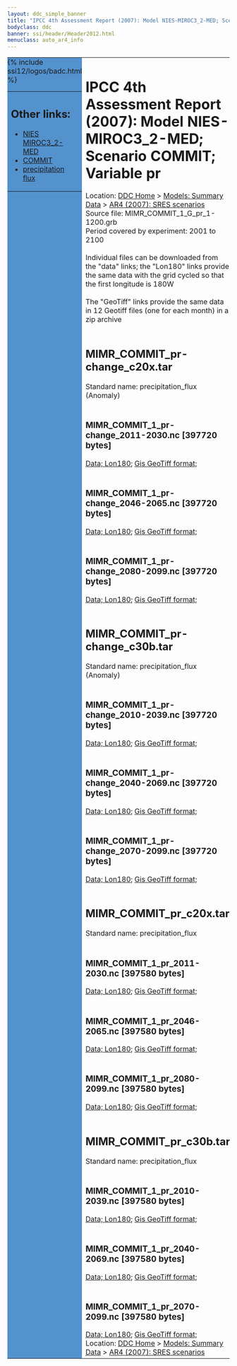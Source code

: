 ```yaml
---
layout: ddc_simple_banner
title: "IPCC 4th Assessment Report (2007): Model NIES-MIROC3_2-MED; Scenario COMMIT; Variable pr"
bodyclass: ddc
banner: ssi/header/Header2012.html
menuclass: auto_ar4_info
---
```



<table width="100%" border="0" cellspacing="0" cellpadding="0" style="border-collapse: collapse;">
<tr style="margin:0;padding:0;border:0;">
<td style="margin:0;padding:0;border:0;height:1pt;width:150pt;background:#5492CD;" valign="top" >

<div id="lh-col2" class="auto_ar4_info">
<table class="menumain" bgcolor="#5492CD" cellspacing="0" width="100%" border="0">
<tr><td>
<h2> Other links:</h2>
<ul>
<li><a href="/auto/ar4/model-NIES-MIROC3_2-MED.html">NIES<br/>MIROC3_2-MED</a></li>
<li><a href="/auto/ar4/scenario-COMMIT.html">COMMIT</a></li>
<li><a href="/auto/ar4/var-precipitation_flux.html">precipitation flux</a></li>
</ul>
</td></tr>
{% include ssi12/logos/badc.html %}
</table>
</div>
</td>
<td><h1>IPCC 4th Assessment Report (2007): Model NIES-MIROC3_2-MED; Scenario COMMIT; Variable pr</h1>

<!-- Breadcrumb1 -->
<div id="breadcrumb1" align="left">
Location: <a href="/index.html">DDC Home</a> > <a href="/sim/gcm_clim/">Models: Summary Data</a>
> <a href="/sim/gcm_clim/SRES_AR4/index.html">AR4 (2007): SRES scenarios</a>
</div>
<!-- End of Breadcrumb1 -->Source file: MIMR_COMMIT_1_G_pr_1-1200.grb
<br/>
Period covered by experiment: 2001 to 2100<br/>
<br/>Individual files can be downloaded from the "data" links; the "Lon180" links provide the same data
         with the grid cycled so that the first longitude is 180W<br/>
<br/>The "GeoTiff" links provide the same data in 12 Geotiff files (one for each month)
          in a zip archive<br/>
<br/><h2>MIMR_COMMIT_pr-change_c20x.tar</h2>
Standard name: precipitation_flux (Anomaly)<br>
<br/><h3>MIMR_COMMIT_1_pr-change_2011-2030.nc [397720 bytes]</h3>
<a href="http://apps.ipcc-data.org/cgi-bin/downl/ar4_nc/pr/MIMR_COMMIT_1_pr-change_2011-2030.nc">Data; </a><a href="http://apps.ipcc-data.org/cgi-bin/downl/ar4_nc/pr/MIMR_COMMIT_1_pr-change_2011-2030.cyto180.nc"> Lon180</a>; <a href="/cgi-bin/downl/ar4_tif/pr/MIMR_COMMIT_1_pr-change_2011-2030.zip">Gis GeoTiff format; </a><br/>
<br/><h3>MIMR_COMMIT_1_pr-change_2046-2065.nc [397720 bytes]</h3>
<a href="http://apps.ipcc-data.org/cgi-bin/downl/ar4_nc/pr/MIMR_COMMIT_1_pr-change_2046-2065.nc">Data; </a><a href="http://apps.ipcc-data.org/cgi-bin/downl/ar4_nc/pr/MIMR_COMMIT_1_pr-change_2046-2065.cyto180.nc"> Lon180</a>; <a href="/cgi-bin/downl/ar4_tif/pr/MIMR_COMMIT_1_pr-change_2046-2065.zip">Gis GeoTiff format; </a><br/>
<br/><h3>MIMR_COMMIT_1_pr-change_2080-2099.nc [397720 bytes]</h3>
<a href="http://apps.ipcc-data.org/cgi-bin/downl/ar4_nc/pr/MIMR_COMMIT_1_pr-change_2080-2099.nc">Data; </a><a href="http://apps.ipcc-data.org/cgi-bin/downl/ar4_nc/pr/MIMR_COMMIT_1_pr-change_2080-2099.cyto180.nc"> Lon180</a>; <a href="/cgi-bin/downl/ar4_tif/pr/MIMR_COMMIT_1_pr-change_2080-2099.zip">Gis GeoTiff format; </a><br/>
<br/><h2>MIMR_COMMIT_pr-change_c30b.tar</h2>
Standard name: precipitation_flux (Anomaly)<br>
<br/><h3>MIMR_COMMIT_1_pr-change_2010-2039.nc [397720 bytes]</h3>
<a href="http://apps.ipcc-data.org/cgi-bin/downl/ar4_nc/pr/MIMR_COMMIT_1_pr-change_2010-2039.nc">Data; </a><a href="http://apps.ipcc-data.org/cgi-bin/downl/ar4_nc/pr/MIMR_COMMIT_1_pr-change_2010-2039.cyto180.nc"> Lon180</a>; <a href="/cgi-bin/downl/ar4_tif/pr/MIMR_COMMIT_1_pr-change_2010-2039.zip">Gis GeoTiff format; </a><br/>
<br/><h3>MIMR_COMMIT_1_pr-change_2040-2069.nc [397720 bytes]</h3>
<a href="http://apps.ipcc-data.org/cgi-bin/downl/ar4_nc/pr/MIMR_COMMIT_1_pr-change_2040-2069.nc">Data; </a><a href="http://apps.ipcc-data.org/cgi-bin/downl/ar4_nc/pr/MIMR_COMMIT_1_pr-change_2040-2069.cyto180.nc"> Lon180</a>; <a href="/cgi-bin/downl/ar4_tif/pr/MIMR_COMMIT_1_pr-change_2040-2069.zip">Gis GeoTiff format; </a><br/>
<br/><h3>MIMR_COMMIT_1_pr-change_2070-2099.nc [397720 bytes]</h3>
<a href="http://apps.ipcc-data.org/cgi-bin/downl/ar4_nc/pr/MIMR_COMMIT_1_pr-change_2070-2099.nc">Data; </a><a href="http://apps.ipcc-data.org/cgi-bin/downl/ar4_nc/pr/MIMR_COMMIT_1_pr-change_2070-2099.cyto180.nc"> Lon180</a>; <a href="/cgi-bin/downl/ar4_tif/pr/MIMR_COMMIT_1_pr-change_2070-2099.zip">Gis GeoTiff format; </a><br/>
<br/><h2>MIMR_COMMIT_pr_c20x.tar</h2>
Standard name: precipitation_flux<br>
<br/><h3>MIMR_COMMIT_1_pr_2011-2030.nc [397580 bytes]</h3>
<a href="http://apps.ipcc-data.org/cgi-bin/downl/ar4_nc/pr/MIMR_COMMIT_1_pr_2011-2030.nc">Data; </a><a href="http://apps.ipcc-data.org/cgi-bin/downl/ar4_nc/pr/MIMR_COMMIT_1_pr_2011-2030.cyto180.nc"> Lon180</a>; <a href="/cgi-bin/downl/ar4_tif/pr/MIMR_COMMIT_1_pr_2011-2030.zip">Gis GeoTiff format; </a><br/>
<br/><h3>MIMR_COMMIT_1_pr_2046-2065.nc [397580 bytes]</h3>
<a href="http://apps.ipcc-data.org/cgi-bin/downl/ar4_nc/pr/MIMR_COMMIT_1_pr_2046-2065.nc">Data; </a><a href="http://apps.ipcc-data.org/cgi-bin/downl/ar4_nc/pr/MIMR_COMMIT_1_pr_2046-2065.cyto180.nc"> Lon180</a>; <a href="/cgi-bin/downl/ar4_tif/pr/MIMR_COMMIT_1_pr_2046-2065.zip">Gis GeoTiff format; </a><br/>
<br/><h3>MIMR_COMMIT_1_pr_2080-2099.nc [397580 bytes]</h3>
<a href="http://apps.ipcc-data.org/cgi-bin/downl/ar4_nc/pr/MIMR_COMMIT_1_pr_2080-2099.nc">Data; </a><a href="http://apps.ipcc-data.org/cgi-bin/downl/ar4_nc/pr/MIMR_COMMIT_1_pr_2080-2099.cyto180.nc"> Lon180</a>; <a href="/cgi-bin/downl/ar4_tif/pr/MIMR_COMMIT_1_pr_2080-2099.zip">Gis GeoTiff format; </a><br/>
<br/><h2>MIMR_COMMIT_pr_c30b.tar</h2>
Standard name: precipitation_flux<br>
<br/><h3>MIMR_COMMIT_1_pr_2010-2039.nc [397580 bytes]</h3>
<a href="http://apps.ipcc-data.org/cgi-bin/downl/ar4_nc/pr/MIMR_COMMIT_1_pr_2010-2039.nc">Data; </a><a href="http://apps.ipcc-data.org/cgi-bin/downl/ar4_nc/pr/MIMR_COMMIT_1_pr_2010-2039.cyto180.nc"> Lon180</a>; <a href="/cgi-bin/downl/ar4_tif/pr/MIMR_COMMIT_1_pr_2010-2039.zip">Gis GeoTiff format; </a><br/>
<br/><h3>MIMR_COMMIT_1_pr_2040-2069.nc [397580 bytes]</h3>
<a href="http://apps.ipcc-data.org/cgi-bin/downl/ar4_nc/pr/MIMR_COMMIT_1_pr_2040-2069.nc">Data; </a><a href="http://apps.ipcc-data.org/cgi-bin/downl/ar4_nc/pr/MIMR_COMMIT_1_pr_2040-2069.cyto180.nc"> Lon180</a>; <a href="/cgi-bin/downl/ar4_tif/pr/MIMR_COMMIT_1_pr_2040-2069.zip">Gis GeoTiff format; </a><br/>
<br/><h3>MIMR_COMMIT_1_pr_2070-2099.nc [397580 bytes]</h3>
<a href="http://apps.ipcc-data.org/cgi-bin/downl/ar4_nc/pr/MIMR_COMMIT_1_pr_2070-2099.nc">Data; </a><a href="http://apps.ipcc-data.org/cgi-bin/downl/ar4_nc/pr/MIMR_COMMIT_1_pr_2070-2099.cyto180.nc"> Lon180</a>; <a href="/cgi-bin/downl/ar4_tif/pr/MIMR_COMMIT_1_pr_2070-2099.zip">Gis GeoTiff format; </a><br/>
<!-- Breadcrumb2 -->
<div id="breadcrumb2" align="left">
Location: <a href="/index.html">DDC Home</a> > <a href="/sim/gcm_clim/">Models: Summary Data</a>
> <a href="/sim/gcm_clim/SRES_AR4/index.html">AR4 (2007): SRES scenarios</a>
</div>
<!-- End of Breadcrumb2 --></td></tr></table>
